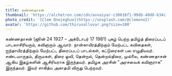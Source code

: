```yaml
---
title: கண்ணதாசன்
thumbnail: 'https://alchetron.com/cdn/avvaiyar-c30616f1-99db-40d8-b34c-53a8ad7e053-resize-750.png'
photo_credit: '[Clem Onojeghuo](https://unsplash.com/@clemono2)'
avatar: 'https://github.com/thiruvalluvar.png?size=100'
---
```

கண்ணதாசன் (ஜூன் 24 1927 – அக்டோபர் 17 1981) புகழ் பெற்ற தமிழ்த் திரைப்படப் பாடலாசிரியரும், கவிஞரும் ஆவார். நான்காயிரத்திற்கும் மேற்பட்ட கவிதைகள், ஐந்தாயிரத்திற்கும் மேற்பட்ட திரைப்படப் பாடல்கள், கட்டுரைகள் பல எழுதியவர். சண்டமாருதம், திருமகள், திரை ஒலி, தென்றல், தென்றல்திரை, முல்லை, கண்ணதாசன் ஆகிய இதழ்களின் ஆசிரியராக இருந்தவர். தமிழக அரசின் "அரசவைக் கவிஞராக" இருந்தவர். இவர் சாகித்ய அகாதமி விருது பெற்றவர்.